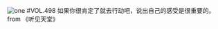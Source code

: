 ![one](http://image.wufazhuce.com/FrqCu7bOE5vvO6SMv50BjH2RenFL)
#VOL.498
如果你很肯定了就去行动吧，说出自己的感受是很重要的。from 《听见天堂》